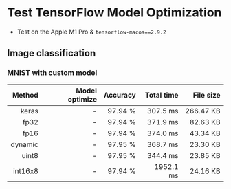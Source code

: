 # Test TensorFlow Model Optimization

- Test on the Apple M1 Pro & `tensorflow-macos==2.9.2`

## Image classification

### MNIST with custom model

|               Method |  Model optimize |     Accuracy |      Total time |       File size |
|---------------------:|----------------:|-------------:|----------------:|----------------:|
|                keras |               - |      97.94 % |        307.5 ms |       266.47 KB |
|                 fp32 |               - |      97.94 % |        371.9 ms |        82.63 KB |
|                 fp16 |               - |      97.94 % |        374.0 ms |        43.34 KB |
|              dynamic |               - |      97.95 % |        368.7 ms |        23.30 KB |
|                uint8 |               - |      97.95 % |        344.4 ms |        23.85 KB |
|              int16x8 |               - |      97.94 % |       1952.1 ms |        24.16 KB |
